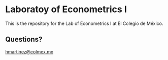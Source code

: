 # Laboratoy of Econometrics I

This is the repository for the Lab of Econometrics I at El Colegio de México.

## Questions?
hmartinez@colmex.mx